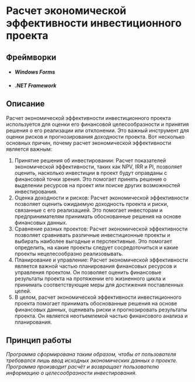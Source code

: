 # Расчет экономической эффективности инвестиционного проекта

## Фреймворки

- #### *Windows Forms*

- #### *.NET Framework*

## Описание

Расчет экономической эффективности инвестиционного проекта используется для оценки его финансовой целесообразности и принятия решения о его реализации или отклонении. Это важный инструмент для оценки рисков и прогнозирования доходности проекта. Вот несколько основных причин, почему расчет экономической эффективности является важным:
1. Принятие решения об инвестировании: Расчет показателей экономической эффективности, таких как NPV, IRR и PI, позволяет оценить, насколько инвестиции в проект будут оправданы с финансовой точки зрения. Это помогает принять решение о выделении ресурсов на проект или поиске других возможностей инвестирования.
2. Оценка доходности и рисков: Расчет экономической эффективности позволяет оценить ожидаемую доходность проекта и риски, связанные с его реализацией. Это помогает инвесторам и предпринимателям принимать обоснованные решения на основе финансовых данных.
3. Сравнение разных проектов: Расчет экономической эффективности позволяет сравнивать различные инвестиционные проекты и выбирать наиболее выгодные и перспективные. Это помогает определить, на какие проекты следует сосредоточиться и какие проекты нецелесообразно реализовывать.
4. Планирование и управление: Расчет экономической эффективности является важной частью планирования финансовых ресурсов и управления проектом. Он позволяет оценить финансовые результаты проекта на протяжении его жизненного цикла и принимать соответствующие меры для достижения поставленных целей.
5. В целом, расчет экономической эффективности инвестиционного проекта помогает принимать обоснованные решения на основе финансовых данных, оценивать риски и прогнозировать результаты проекта. Он является неотъемлемой частью финансового анализа и планирования.

## Принцип работы

*Программа сформирована таким образом, чтобы от пользователя требовался лишь ввод исходных экономических данных о проекте. Программа производит расчёт и возвращает пользователю информацию о целесообразности инвестирования.*
